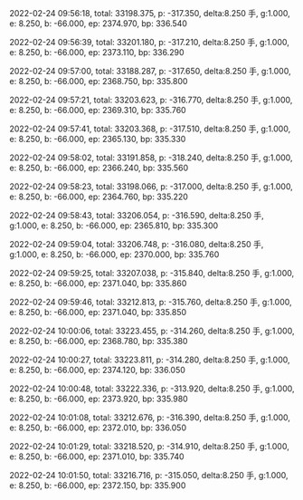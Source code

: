 2022-02-24 09:56:18, total: 33198.375, p: -317.350, delta:8.250 手, g:1.000, e: 8.250, b: -66.000, ep: 2374.970, bp: 336.540

2022-02-24 09:56:39, total: 33201.180, p: -317.210, delta:8.250 手, g:1.000, e: 8.250, b: -66.000, ep: 2373.110, bp: 336.290

2022-02-24 09:57:00, total: 33188.287, p: -317.650, delta:8.250 手, g:1.000, e: 8.250, b: -66.000, ep: 2368.750, bp: 335.800

2022-02-24 09:57:21, total: 33203.623, p: -316.770, delta:8.250 手, g:1.000, e: 8.250, b: -66.000, ep: 2369.310, bp: 335.760

2022-02-24 09:57:41, total: 33203.368, p: -317.510, delta:8.250 手, g:1.000, e: 8.250, b: -66.000, ep: 2365.130, bp: 335.330

2022-02-24 09:58:02, total: 33191.858, p: -318.240, delta:8.250 手, g:1.000, e: 8.250, b: -66.000, ep: 2366.240, bp: 335.560

2022-02-24 09:58:23, total: 33198.066, p: -317.000, delta:8.250 手, g:1.000, e: 8.250, b: -66.000, ep: 2364.760, bp: 335.220

2022-02-24 09:58:43, total: 33206.054, p: -316.590, delta:8.250 手, g:1.000, e: 8.250, b: -66.000, ep: 2365.810, bp: 335.300

2022-02-24 09:59:04, total: 33206.748, p: -316.080, delta:8.250 手, g:1.000, e: 8.250, b: -66.000, ep: 2370.000, bp: 335.760

2022-02-24 09:59:25, total: 33207.038, p: -315.840, delta:8.250 手, g:1.000, e: 8.250, b: -66.000, ep: 2371.040, bp: 335.860

2022-02-24 09:59:46, total: 33212.813, p: -315.760, delta:8.250 手, g:1.000, e: 8.250, b: -66.000, ep: 2371.040, bp: 335.850

2022-02-24 10:00:06, total: 33223.455, p: -314.260, delta:8.250 手, g:1.000, e: 8.250, b: -66.000, ep: 2368.780, bp: 335.380

2022-02-24 10:00:27, total: 33223.811, p: -314.280, delta:8.250 手, g:1.000, e: 8.250, b: -66.000, ep: 2374.120, bp: 336.050

2022-02-24 10:00:48, total: 33222.336, p: -313.920, delta:8.250 手, g:1.000, e: 8.250, b: -66.000, ep: 2373.920, bp: 335.980

2022-02-24 10:01:08, total: 33212.676, p: -316.390, delta:8.250 手, g:1.000, e: 8.250, b: -66.000, ep: 2372.010, bp: 336.050

2022-02-24 10:01:29, total: 33218.520, p: -314.910, delta:8.250 手, g:1.000, e: 8.250, b: -66.000, ep: 2371.010, bp: 335.740

2022-02-24 10:01:50, total: 33216.716, p: -315.050, delta:8.250 手, g:1.000, e: 8.250, b: -66.000, ep: 2372.150, bp: 335.900